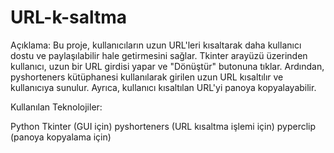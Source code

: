 # URL-k-saltma

Açıklama:
Bu proje, kullanıcıların uzun URL'leri kısaltarak daha kullanıcı dostu ve paylaşılabilir hale getirmesini sağlar. Tkinter arayüzü üzerinden kullanıcı, uzun bir URL girdisi yapar ve "Dönüştür" butonuna tıklar. Ardından, pyshorteners kütüphanesi kullanılarak girilen uzun URL kısaltılır ve kullanıcıya sunulur. Ayrıca, kullanıcı kısaltılan URL'yi panoya kopyalayabilir.

Kullanılan Teknolojiler:

Python
Tkinter (GUI için)
pyshorteners (URL kısaltma işlemi için)
pyperclip (panoya kopyalama için)
